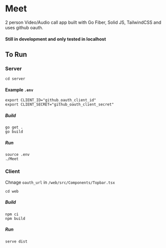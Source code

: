 # Meet

2 person Video/Audio call app built with Go Fiber, Solid JS, TailwindCSS and uses github oauth.

#### Still in development and only tested in localhost

## To Run

### Server

`cd server`

#### Example `.env`
```
export CLIENT_ID="github_oauth_client_id"
export CLIENT_SECRET="github_oauth_client_secret"
```

##### Build
```
go get .
go build
```

##### Run
```
source .env
./Meet
```

### Client

Chnage `oauth_url` in `/web/src/Components/Topbar.tsx`

`cd web`

##### Build
```
npm ci
npm build
```

##### Run
```
serve dist
```
